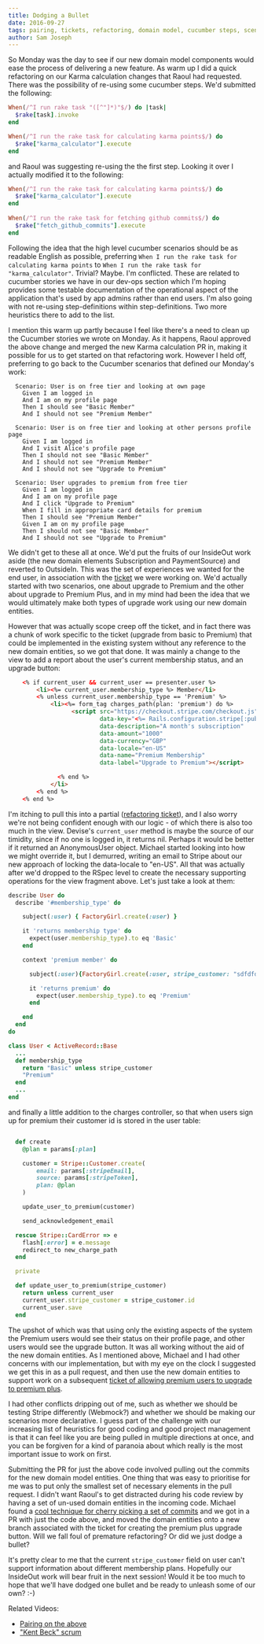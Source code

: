 ```yaml
---
title: Dodging a Bullet
date: 2016-09-27
tags: pairing, tickets, refactoring, domain model, cucumber steps, scenarios, heuristics, Stripe, git, rspec
author: Sam Joseph
---
```


So Monday was the day to see if our new domain model components would ease the process of delivering a new feature. As warm up I did a quick refactoring on our Karma calculation changes that Raoul had requested.  There was the possibility of re-using some cucumber steps.  We'd submitted the following:

```rb
When(/^I run rake task "([^"]*)"$/) do |task|
  $rake[task].invoke    
end

When(/^I run the rake task for calculating karma points$/) do
  $rake["karma_calculator"].execute
end
```

and Raoul was suggesting re-using the the first step.  Looking it over I actually modified it to the following:

```rb
When(/^I run the rake task for calculating karma points$/) do
  $rake["karma_calculator"].execute
end
        
When(/^I run the rake task for fetching github commits$/) do
  $rake["fetch_github_commits"].execute
end
```

Following the idea that the high level cucumber scenarios should be as readable English as possible, preferring `When I run the rake task for calculating karma points` to `When I run the rake task for "karma_calculator"`.  Trivial?  Maybe.  I'm conflicted.  These are related to cucumber stories we have in our dev-ops section which I'm hoping provides some testable documentation of the operational aspect of the application that's used by app admins rather than end users.  I'm also going with not re-using step-definitions within step-definitions.  Two more heuristics there to add to the list.

I mention this warm up partly because I feel like there's a need to clean up the Cucumber stories we wrote on Monday.  As it happens, Raoul approved the above change and merged the new Karma calculation PR in, making it possible for us to get started on that refactoring work.  However I held off, preferring to go back to the Cucumber scenarios that defined our Monday's work:

```gherkin
  Scenario: User is on free tier and looking at own page
    Given I am logged in
    And I am on my profile page
    Then I should see "Basic Member"
    And I should not see "Premium Member"

  Scenario: User is on free tier and looking at other persons profile page
    Given I am logged in
    And I visit Alice's profile page
    Then I should not see "Basic Member"
    And I should not see "Premium Member"
    And I should not see "Upgrade to Premium"

  Scenario: User upgrades to premium from free tier
    Given I am logged in
    And I am on my profile page
    And I click "Upgrade to Premium"
    When I fill in appropriate card details for premium
    Then I should see "Premium Member"
    Given I am on my profile page
    Then I should not see "Basic Member"
    And I should not see "Upgrade to Premium"
```

We didn't get to these all at once.  We'd put the fruits of our InsideOut work aside (the new domain elements Subscription and PaymentSource) and reverted to OutsideIn.  This was the set of experiences we wanted for the end user, in association with the [ticket](https://github.com/AgileVentures/WebsiteOne/issues/1261) we were working on. We'd actually started with two scenarios, one about upgrade to Premium and the other about upgrade to Premium Plus, and in my mind had been the idea that we would ultimately make both types of upgrade work using our new domain entities.

However that was actually scope creep off the ticket, and in fact there was a chunk of work specific to the ticket (upgrade from basic to Premium) that could be implemented in the existing system without any reference to the new domain entities, so we got that done.  It was mainly a change to the view to add a report about the user's current membership status, and an upgrade button:

```html
    <% if current_user && current_user == presenter.user %>
        <li><%= current_user.membership_type %> Member</li>
        <% unless current_user.membership_type == 'Premium' %>
            <li><%= form_tag charges_path(plan: 'premium') do %>
                  <script src="https://checkout.stripe.com/checkout.js" class="stripe-button"
                          data-key="<%= Rails.configuration.stripe[:publishable_key] %>"
                          data-description="A month's subscription"
                          data-amount="1000"
                          data-currency="GBP"
                          data-locale="en-US"
                          data-name="Premium Membership"
                          data-label="Upgrade to Premium"></script>

              <% end %>
            </li>
        <% end %>
    <% end %>  
```

I'm itching to pull this into a partial ([refactoring ticket](https://github.com/AgileVentures/WebsiteOne/issues/1306)), and I also worry we're not being confident enough with our logic - of which there is also too much in the view.  Devise's `current_user` method is maybe the source of our timidity, since if no one is logged in, it returns nil.  Perhaps it would be better if it returned an AnonymousUser object.  Michael started looking into how we might override it, but I demurred, writing an email to Stripe about our new approach of locking the data-locale to "en-US".  All that was actually after we'd dropped to the RSpec level to create the necessary supporting operations for the view fragment above.  Let's just take a look at them:

```rb
describe User do
  describe '#membership_type' do

    subject(:user) { FactoryGirl.create(:user) }

    it 'returns membership type' do
      expect(user.membership_type).to eq 'Basic'
    end

    context 'premium member' do

      subject(:user){FactoryGirl.create(:user, stripe_customer: "sdfdfds")}

      it 'returns premium' do
        expect(user.membership_type).to eq 'Premium'
      end

    end
  end
do
```

```rb
class User < ActiveRecord::Base
  ...
  def membership_type
    return "Basic" unless stripe_customer
    "Premium"
  end
  ...
end
```

and finally a little addition to the charges controller, so that when users sign up for premium their customer id is stored in the user table:

```rb

  def create
    @plan = params[:plan]

    customer = Stripe::Customer.create(
        email: params[:stripeEmail],
        source: params[:stripeToken],
        plan: @plan
    )

    update_user_to_premium(customer)

    send_acknowledgement_email

  rescue Stripe::CardError => e
    flash[:error] = e.message
    redirect_to new_charge_path
  end

  private

  def update_user_to_premium(stripe_customer)
    return unless current_user
    current_user.stripe_customer = stripe_customer.id
    current_user.save
  end
```

The upshot of which was that using only the existing aspects of the system the Premium users would see their status on their profile page, and other users would see the upgrade button.  It was all working without the aid of the new domain entities.  As I mentioned above, Michael and I had other concerns with our implementation, but with my eye on the clock I suggested we get this in as a pull request, and then use the new domain entities to support work on a subsequent [ticket of allowing premium users to upgrade to premium plus](https://github.com/AgileVentures/WebsiteOne/issues/1303).

I had other conflicts dripping out of me, such as whether we should be testing Stripe differently (Webmock?) and whether we should be making our scenarios more declarative.  I guess part of the challenge with our increasing list of heuristics for good coding and good project management is that it can feel like you are being pulled in multiple directions at once, and you can be forgiven for a kind of paranoia about which really is the most important issue to work on first.

Submitting the PR for just the above code involved pulling out the commits for the new domain model entities.  One thing that was easy to prioritise for me was to put only the smallest set of necessary elements in the pull request.  I didn't want Raoul's to get distracted during his code review by having a set of un-used domain entities in the incoming code.  Michael found a [cool technique for cherry picking a set of commits](http://stackoverflow.com/a/1994491/316729) and we got in a PR with just the code above, and moved the domain entities onto a new branch associated with the ticket for creating the premium plus upgrade button.  Will we fall foul of premature refactoring?  Or did we just dodge a bullet?

It's pretty clear to me that the current `stripe_customer` field on user can't support information about different membership plans.  Hopefully our InsideOut work will bear fruit in the next session!  Would it be too much to hope that we'll have dodged one bullet and be ready to unleash some of our own? :-)

Related Videos:

* [Pairing on the above](https://www.youtube.com/watch?v=UprAXzePQmo)
* ["Kent Beck" scrum](https://www.youtube.com/watch?v=JPvkCffsHOo)
